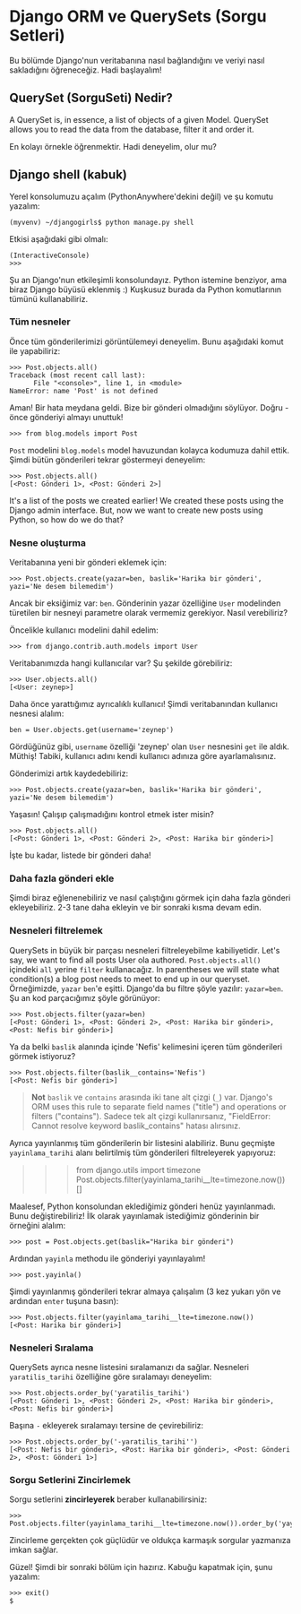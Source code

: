 # Django ORM ve QuerySets (Sorgu Setleri)

Bu bölümde Django'nun veritabanına nasıl bağlandığını ve veriyi nasıl sakladığını öğreneceğiz. Hadi başlayalım!

## QuerySet (SorguSeti) Nedir?

A QuerySet is, in essence, a list of objects of a given Model. QuerySet allows you to read the data from the database, filter it and order it.

En kolayı örnekle öğrenmektir. Hadi deneyelim, olur mu?

## Django shell (kabuk)

Yerel konsolumuzu açalım (PythonAnywhere'dekini değil) ve şu komutu yazalım:

    (myvenv) ~/djangogirls$ python manage.py shell
    

Etkisi aşağıdaki gibi olmalı:

    (InteractiveConsole)
    >>>
    

Şu an Django'nun etkileşimli konsolundayız. Python istemine benziyor, ama biraz Django büyüsü eklenmiş :) Kuşkusuz burada da Python komutlarının tümünü kullanabiliriz.

### Tüm nesneler

Önce tüm gönderilerimizi görüntülemeyi deneyelim. Bunu aşağıdaki komut ile yapabiliriz:

    >>> Post.objects.all()
    Traceback (most recent call last):
          File "<console>", line 1, in <module>
    NameError: name 'Post' is not defined
    

Aman! Bir hata meydana geldi. Bize bir gönderi olmadığını söylüyor. Doğru - önce gönderiyi almayı unuttuk!

    >>> from blog.models import Post
    

`Post` modelini `blog.models` model havuzundan kolayca kodumuza dahil ettik. Şimdi bütün gönderileri tekrar göstermeyi deneyelim:

    >>> Post.objects.all()
    [<Post: Gönderi 1>, <Post: Gönderi 2>]
    

It's a list of the posts we created earlier! We created these posts using the Django admin interface. But, now we want to create new posts using Python, so how do we do that?

### Nesne oluşturma

Veritabanına yeni bir gönderi eklemek için:

    >>> Post.objects.create(yazar=ben, baslik='Harika bir gönderi', yazi='Ne desem bilemedim')
    

Ancak bir eksiğimiz var: `ben`. Gönderinin yazar özelliğine `User` modelinden türetilen bir nesneyi parametre olarak vermemiz gerekiyor. Nasıl verebiliriz?

Öncelikle kullanıcı modelini dahil edelim:

    >>> from django.contrib.auth.models import User
    

Veritabanımızda hangi kullanıcılar var? Şu şekilde görebiliriz:

    >>> User.objects.all()
    [<User: zeynep>]
    

Daha önce yarattığımız ayrıcalıklı kullanıcı! Şimdi veritabanından kullanıcı nesnesi alalım:

    ben = User.objects.get(username='zeynep')
    

Gördüğünüz gibi, `username` özelliği 'zeynep' olan `User` nesnesini `get` ile aldık. Müthiş! Tabiki, kullanıcı adını kendi kullanıcı adınıza göre ayarlamalısınız.

Gönderimizi artık kaydedebiliriz:

    >>> Post.objects.create(yazar=ben, baslik='Harika bir gönderi', yazi='Ne desem bilemedim')
    

Yaşasın! Çalışıp çalışmadığını kontrol etmek ister misin?

    >>> Post.objects.all()
    [<Post: Gönderi 1>, <Post: Gönderi 2>, <Post: Harika bir gönderi>]
    

İşte bu kadar, listede bir gönderi daha!

### Daha fazla gönderi ekle

Şimdi biraz eğlenenebiliriz ve nasıl çalıştığını görmek için daha fazla gönderi ekleyebiliriz. 2-3 tane daha ekleyin ve bir sonraki kısma devam edin.

### Nesneleri filtrelemek

QuerySets in büyük bir parçası nesneleri filtreleyebilme kabiliyetidir. Let's say, we want to find all posts User ola authored. `Post.objects.all()` içindeki `all` yerine `filter` kullanacağız. In parentheses we will state what condition(s) a blog post needs to meet to end up in our queryset. Örneğimizde, `yazar` `ben`'e eşitti. Django'da bu filtre şöyle yazılır: `yazar=ben`. Şu an kod parçacığımız şöyle görünüyor:

    >>> Post.objects.filter(yazar=ben)
    [<Post: Gönderi 1>, <Post: Gönderi 2>, <Post: Harika bir gönderi>, <Post: Nefis bir gönderi>]
    

Ya da belki `baslik` alanında içinde 'Nefis' kelimesini içeren tüm gönderileri görmek istiyoruz?

    >>> Post.objects.filter(baslik__contains='Nefis')
    [<Post: Nefis bir gönderi>]
    

> **Not** `baslik` ve `contains` arasında iki tane alt çizgi (`_`) var. Django's ORM uses this rule to separate field names ("title") and operations or filters ("contains"). Sadece tek alt çizgi kullanırsanız, "FieldError: Cannot resolve keyword baslik_contains" hatası alırsınız.

Ayrıca yayınlanmış tüm gönderilerin bir listesini alabiliriz. Bunu geçmişte `yayinlama_tarihi` alanı belirtilmiş tüm gönderileri filtreleyerek yapıyoruz:

> > > from django.utils import timezone Post.objects.filter(yayinlama_tarihi__lte=timezone.now()) []

Maalesef, Python konsolundan eklediğimiz gönderi henüz yayınlanmadı. Bunu değiştirebiliriz! İlk olarak yayınlamak istediğimiz gönderinin bir örneğini alalım:

    >>> post = Post.objects.get(baslik="Harika bir gönderi")
    

Ardından `yayinla` methodu ile gönderiyi yayınlayalım!

    >>> post.yayinla()
    

Şimdi yayınlanmış gönderileri tekrar almaya çalışalım (3 kez yukarı yön ve ardından `enter` tuşuna basın):

    >>> Post.objects.filter(yayinlama_tarihi__lte=timezone.now())
    [<Post: Harika bir gönderi>]
    

### Nesneleri Sıralama

QuerySets ayrıca nesne listesini sıralamanızı da sağlar. Nesneleri `yaratilis_tarihi` özelliğine göre sıralamayı deneyelim:

    >>> Post.objects.order_by('yaratilis_tarihi')
    [<Post: Gönderi 1>, <Post: Gönderi 2>, <Post: Harika bir gönderi>, <Post: Nefis bir gönderi>]
    

Başına `-` ekleyerek sıralamayı tersine de çevirebiliriz:

    >>> Post.objects.order_by('-yaratilis_tarihi'')
    [<Post: Nefis bir gönderi>, <Post: Harika bir gönderi>, <Post: Gönderi 2>, <Post: Gönderi 1>]
    

### Sorgu Setlerini Zincirlemek

Sorgu setlerini **zincirleyerek** beraber kullanabilirsiniz:

    >>> Post.objects.filter(yayinlama_tarihi__lte=timezone.now()).order_by('yayinlama_tarihi')
    

Zincirleme gerçekten çok güçlüdür ve oldukça karmaşık sorgular yazmanıza imkan sağlar.

Güzel! Şimdi bir sonraki bölüm için hazırız. Kabuğu kapatmak için, şunu yazalım:

    >>> exit()
    $